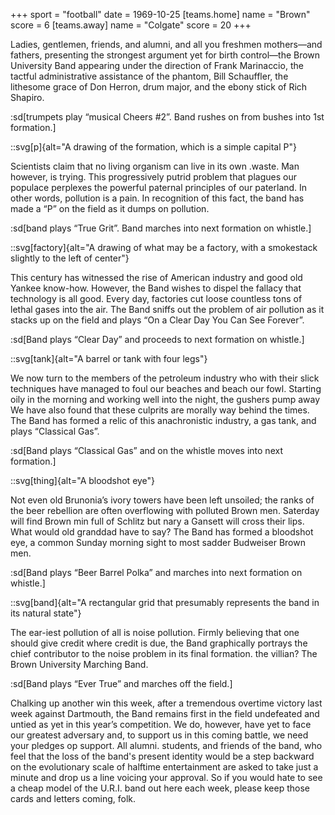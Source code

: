+++
sport = "football"
date = 1969-10-25
[teams.home]
name = "Brown"
score = 6
[teams.away]
name = "Colgate"
score = 20
+++

Ladies, gentlemen, friends, and alumni, and all you freshmen mothers—and fathers, presenting the strongest argument yet for birth control—the Brown University Band appearing under the direction of Frank Marinaccio, the tactful administrative assistance of the phantom, Bill Schauffler, the lithesome grace of Don Herron, drum major, and the ebony stick of Rich Shapiro.

:sd[trumpets play “musical Cheers #2”. Band rushes on from bushes into 1st formation.]

::svg[p]{alt="A drawing of the formation, which is a simple capital P"}

Scientists claim that no living organism can live in its own .waste. Man however, is trying. This progressively putrid problem that plagues our populace perplexes the powerful paternal principles of our paterland. In other words, pollution is a pain. In recognition of this fact, the band has made a “P” on the field as it dumps on pollution.

:sd[band plays “True Grit”. Band marches into next formation on whistle.]

::svg[factory]{alt="A drawing of what may be a factory, with a smokestack slightly to the left of center"}

This century has witnessed the rise of American industry and good old Yankee know-how. However, the Band wishes to dispel the fallacy that technology is all good. Every day, factories cut loose countless tons of lethal gases into the air. The Band sniffs out the problem of air pollution as it stacks up on the field and plays “On a Clear Day You Can See Forever”.

:sd[Band plays “Clear Day” and proceeds to next formation on whistle.]

::svg[tank]{alt="A barrel or tank with four legs"}

We now turn to the members of the petroleum industry who with their slick techniques have managed to foul our beaches and beach our fowl. Starting oily in the morning and working well into the night, the gushers pump away We have also found that these culprits are morally way behind the times. The Band has formed a relic of this anachronistic industry, a gas tank, and plays “Classical Gas”.

:sd[Band plays “Classical Gas” and on the whistle moves into next formation.]

::svg[thing]{alt="A bloodshot eye"}

Not even old Brunonia’s ivory towers have been left unsoiled; the ranks of the beer rebellion are often overflowing with polluted Brown men. Saterday will find Brown min full of Schlitz but nary a Gansett will cross their lips. What would old granddad have to say? The Band has formed a bloodshot eye, a common Sunday morning sight to most sadder Budweiser Brown men.

:sd[Band plays “Beer Barrel Polka” and marches into next formation on whistle.]

::svg[band]{alt="A rectangular grid that presumably represents the band in its natural state"}

The ear-iest pollution of all is noise pollution. Firmly believing that one should give credit where credit is due, the Band graphically portrays the chief contributor to the noise problem in its final formation. the villian? The Brown University Marching Band.

:sd[Band plays “Ever True” and marches off the field.]

Chalking up another win this week, after a tremendous overtime victory last week against Dartmouth, the Band remains first in the field undefeated and untied as yet in this year’s competition. We do, however, have yet to face our greatest adversary and, to support us in this coming battle, we need your pledges op support. All alumni. students, and friends of the band, who feel that the loss of the band's present identity would be a step backward on the evolutionary scale of halftime entertainment are asked to take just a minute and drop us a line voicing your approval. So if you would hate to see a cheap model of the U.R.I. band out here each week, please keep those cards and letters coming, folk.
